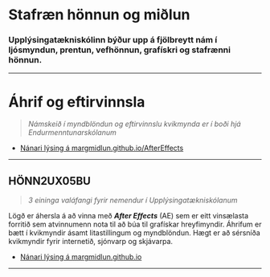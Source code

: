 # Stafræn hönnun og miðlun

### Upplýsingatækniskólinn býður upp á fjölbreytt nám í ljósmyndun, prentun, vefhönnun, grafískri og stafrænni hönnun. 

---

#  Áhrif og eftirvinnsla

> _Námskeið í myndblöndun og eftirvinnslu kvikmynda er í boði hjá Endurmenntunarskólanum_

- [Nánari lýsing á margmidlun.github.io/AfterEffects](https://margmidlun.github.io/AfterEffects) 

---

## HÖNN2UX05BU

> _3 eininga valáfangi fyrir nemendur í Upplýsingatækniskólanum_

Lögð er áhersla á að vinna með _**After Effects**_ (AE) sem er eitt vinsælasta forritið sem atvinnumenn nota til að búa til grafískar hreyfimyndir. Áhrifum er bætt í kvikmyndir ásamt litastillingum og myndblöndun. Hægt er að sérsníða kvikmyndir fyrir internetið, sjónvarp og skjávarpa. 

- [Nánari lýsing á margmidlun.github.io](https://margmidlun.github.io/)

---


